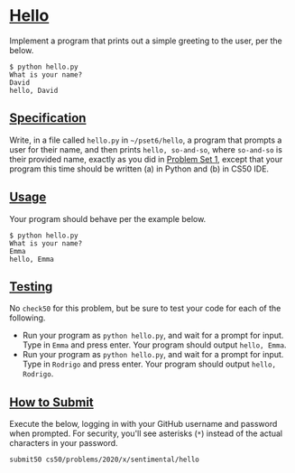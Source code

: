 [Hello](https://cs50.harvard.edu/x/2020/psets/6/hello/#hello)
=============================================================

Implement a program that prints out a simple greeting to the user, per the below.

```
$ python hello.py
What is your name?
David
hello, David

```

[Specification](https://cs50.harvard.edu/x/2020/psets/6/hello/#specification)
-----------------------------------------------------------------------------

Write, in a file called `hello.py` in `~/pset6/hello`, a program that prompts a user for their name, and then prints `hello, so-and-so`, where `so-and-so` is their provided name, exactly as you did in [Problem Set 1](https://cs50.harvard.edu/x/2020/psets/1/), except that your program this time should be written (a) in Python and (b) in CS50 IDE.

[Usage](https://cs50.harvard.edu/x/2020/psets/6/hello/#usage)
-------------------------------------------------------------

Your program should behave per the example below.

```
$ python hello.py
What is your name?
Emma
hello, Emma

```

[Testing](https://cs50.harvard.edu/x/2020/psets/6/hello/#testing)
-----------------------------------------------------------------

No `check50` for this problem, but be sure to test your code for each of the following.

-   Run your program as `python hello.py`, and wait for a prompt for input. Type in `Emma` and press enter. Your program should output `hello, Emma`.
-   Run your program as `python hello.py`, and wait for a prompt for input. Type in `Rodrigo` and press enter. Your program should output `hello, Rodrigo`.

[How to Submit](https://cs50.harvard.edu/x/2020/psets/6/hello/#how-to-submit)
-----------------------------------------------------------------------------

Execute the below, logging in with your GitHub username and password when prompted. For security, you'll see asterisks (`*`) instead of the actual characters in your password.

```
submit50 cs50/problems/2020/x/sentimental/hello
```